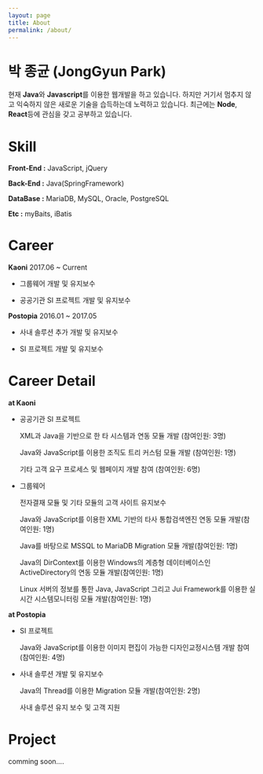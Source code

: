 ```yaml
---
layout: page
title: About
permalink: /about/
---
```


박 종균 (JongGyun Park)
====================
 현재 **Java**와 **Javascript**를 이용한 웹개발을 하고 있습니다. 하지만 거기서 멈추지 않고 익숙하지 않은 새로운 기술을 습득하는데 노력하고 있습니다. 최근에는 **Node**, **React**등에 관심을 갖고 공부하고 있습니다.

<!-- patience
laziness -->

Skill
==========
**Front-End :** JavaScript, jQuery

**Back-End :** Java(SpringFramework)

**DataBase :** MariaDB, MySQL, Oracle, PostgreSQL

**Etc :** myBaits, iBatis


Career
============

**Kaoni** 2017.06 ~ Current

- 그룹웨어 개발 및 유지보수

- 공공기관 SI 프로젝트 개발 및 유지보수


**Postopia** 2016.01 ~ 2017.05

- 사내 솔루션 추가 개발 및 유지보수

- SI 프로젝트 개발 및 유지보수


<!-- **ION Comunications**(Internship) 2014.08 ~ 2015.02

- SI 프로젝트 개발 -->


Career Detail
================

**at Kaoni**

- 공공기관 SI 프로젝트

  XML과 Java을 기반으로 한 타 시스템과 연동 모듈 개발 (참여인원: 3명)

  Java와 JavaScript를 이용한 조직도 트리 커스텀 모듈 개발 (참여인원: 1명)

  기타 고객 요구 프로세스 및 웹페이지 개발 참여 (참여인원: 6명)

- 그룹웨어
  
  전자결재 모듈 및 기타 모듈의 고객 사이트 유지보수

  Java와 JavaScript를 이용한 XML 기반의 타사 통합검색엔진 연동 모듈 개발(참여인원: 1명)

  Java를 바탕으로 MSSQL to MariaDB Migration 모듈 개발(참여인원: 1명)

  Java의 DirContext를 이용한 Windows의 계층형 데이터베이스인 ActiveDirectory의 연동 모듈 개발(참여인원: 1명)

  Linux 서버의 정보를 통한 Java, JavaScript 그리고 Jui Framework를 이용한 실시간 시스템모니터링 모듈 개발(참여인원: 1명)

**at Postopia**

- SI 프로젝트

  Java와 JavaScript를 이용한 이미지 편집이 가능한 디자인교정시스템 개발 참여(참여인원: 4명)

- 사내 솔루션 개발 및 유지보수

  Java의 Thread를 이용한 Migration 모듈 개발(참여인원: 2명)

  사내 솔루션 유지 보수 및 고객 지원


Project
=================

comming soon....